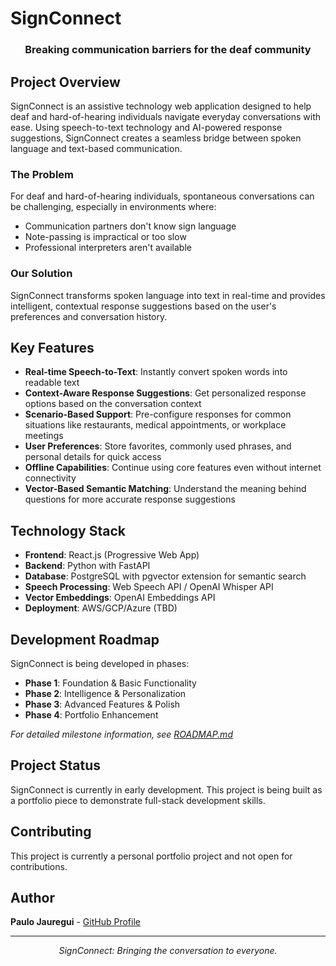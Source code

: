 # SignConnect

<div align="center">
  <h3>Breaking communication barriers for the deaf community</h3>
</div>

## Project Overview

SignConnect is an assistive technology web application designed to help deaf and hard-of-hearing individuals navigate everyday conversations with ease. Using speech-to-text technology and AI-powered response suggestions, SignConnect creates a seamless bridge between spoken language and text-based communication.

### The Problem

For deaf and hard-of-hearing individuals, spontaneous conversations can be challenging, especially in environments where:
- Communication partners don't know sign language
- Note-passing is impractical or too slow
- Professional interpreters aren't available

### Our Solution

SignConnect transforms spoken language into text in real-time and provides intelligent, contextual response suggestions based on the user's preferences and conversation history.

## Key Features

- **Real-time Speech-to-Text**: Instantly convert spoken words into readable text
- **Context-Aware Response Suggestions**: Get personalized response options based on the conversation context
- **Scenario-Based Support**: Pre-configure responses for common situations like restaurants, medical appointments, or workplace meetings
- **User Preferences**: Store favorites, commonly used phrases, and personal details for quick access
- **Offline Capabilities**: Continue using core features even without internet connectivity
- **Vector-Based Semantic Matching**: Understand the meaning behind questions for more accurate response suggestions

## Technology Stack

- **Frontend**: React.js (Progressive Web App)
- **Backend**: Python with FastAPI
- **Database**: PostgreSQL with pgvector extension for semantic search
- **Speech Processing**: Web Speech API / OpenAI Whisper API
- **Vector Embeddings**: OpenAI Embeddings API
- **Deployment**: AWS/GCP/Azure (TBD)

## Development Roadmap

SignConnect is being developed in phases:

- **Phase 1**: Foundation & Basic Functionality
- **Phase 2**: Intelligence & Personalization
- **Phase 3**: Advanced Features & Polish
- **Phase 4**: Portfolio Enhancement

*For detailed milestone information, see [ROADMAP.md](./ROADMAP.md)*


## Project Status

SignConnect is currently in early development. This project is being built as a portfolio piece to demonstrate full-stack development skills.

## Contributing

This project is currently a personal portfolio project and not open for contributions.

## Author

**Paulo Jauregui** - [GitHub Profile](https://github.com/HowDiggy)

---

<div align="center">
  <i>SignConnect: Bringing the conversation to everyone.</i>
</div>
